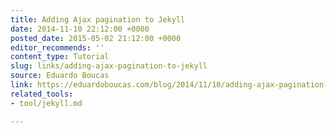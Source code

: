 ```yaml
---
title: Adding Ajax pagination to Jekyll
date: 2014-11-10 22:12:00 +0000
posted_date: 2015-05-02 21:12:00 +0000
editor_recommends: ''
content_type: Tutorial
slug: links/adding-ajax-pagination-to-jekyll
source: Eduardo Boucas
link: https://eduardoboucas.com/blog/2014/11/10/adding-ajax-pagination-to-jekyll.html
related_tools:
- tool/jekyll.md

---
```

